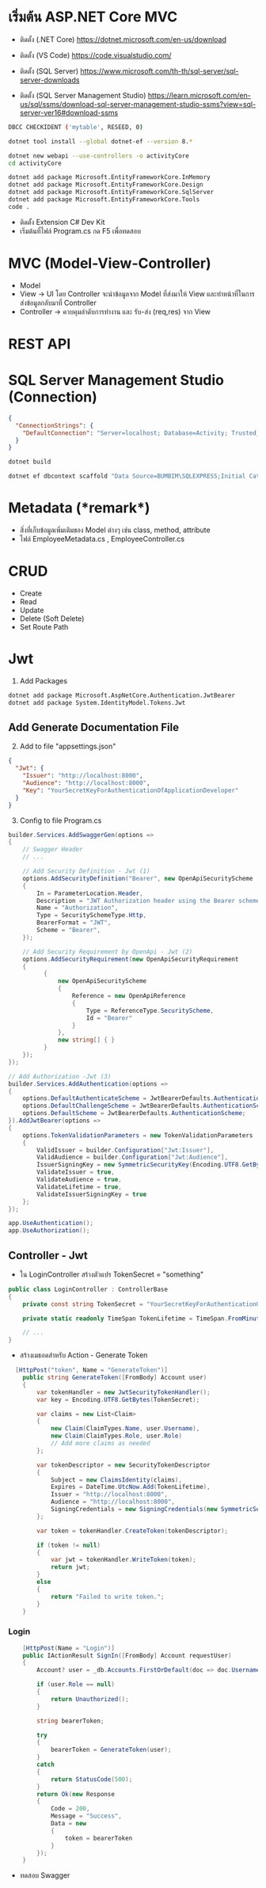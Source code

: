 # เริ่มต้น ASP.NET Core MVC

- ติดตั้ง (.NET Core)
  https://dotnet.microsoft.com/en-us/download

- ติดตั้ง (VS Code)
  https://code.visualstudio.com/

- ติดตั้ง (SQL Server)
  https://www.microsoft.com/th-th/sql-server/sql-server-downloads

- ติดตั้ง (SQL Server Management Studio)
  https://learn.microsoft.com/en-us/sql/ssms/download-sql-server-management-studio-ssms?view=sql-server-ver16#download-ssms

```sh
DBCC CHECKIDENT ('mytable', RESEED, 0)

dotnet tool install --global dotnet-ef --version 8.*

dotnet new webapi --use-controllers -o activityCore
cd activityCore

dotnet add package Microsoft.EntityFrameworkCore.InMemory
dotnet add package Microsoft.EntityFrameworkCore.Design
dotnet add package Microsoft.EntityFrameworkCore.SqlServer
dotnet add package Microsoft.EntityFrameworkCore.Tools
code .
```

- ติดตั้ง Extension C# Dev Kit
- เริ่มต้นที่ไฟล์ Program.cs กด F5 เพื่อทดสอบ

# MVC (Model-View-Controller)

- Model
- View -> UI โดย Controller จะนำข้อมูลจาก Model ที่ส่งมาให้ View และทำหน้าที่ในการส่งข้อมูลกลับมาที่ Controller
- Controller -> ควบคุมลำดับการทำงาน และ รับ-ส่ง (req,res) จาก View

# REST API

# SQL Server Management Studio (Connection)

```json
{
  "ConnectionStrings": {
    "DefaultConnection": "Server=localhost; Database=Activity; Trusted_Connection=False; TrustServerCertificate=True; User ID=sa; Password=Password "
  }
}
```

```sh
dotnet build

dotnet ef dbcontext scaffold "Data Source=BUMBIM\SQLEXPRESS;Initial Catalog=Activity;Integrated Security=True;Encrypt=True;TrustServerCertificate=True" Microsoft.EntityFrameworkCore.SqlServer --context-dir Data --output-dir Models --force
```

# Metadata (\*remark\*)

- สิ่งที่เก็บข้อมูลเพิ่มเติมของ Model ต่างๆ เช่น class, method, attribute
- ไฟล์ EmployeeMetadata.cs , EmployeeController.cs

# CRUD

- Create
- Read
- Update
- Delete (Soft Delete)
- Set Route Path

# Jwt

1. Add Packages

```sh
dotnet add package Microsoft.AspNetCore.Authentication.JwtBearer
dotnet add package System.IdentityModel.Tokens.Jwt
```

## Add Generate Documentation File

2. Add to file "appsettings.json"

```json
{
  "Jwt": {
    "Issuer": "http://localhost:8000",
    "Audience": "http://localhost:8000",
    "Key": "YourSecretKeyForAuthenticationOfApplicationDeveloper"
  }
}
```

3. Config to file Program.cs

```cs
builder.Services.AddSwaggerGen(options =>
{
    // Swagger Header
    // ...

    // Add Security Definition - Jwt (1)
    options.AddSecurityDefinition("Bearer", new OpenApiSecurityScheme
    {
        In = ParameterLocation.Header,
        Description = "JWT Authorization header using the Bearer scheme",
        Name = "Authorization",
        Type = SecuritySchemeType.Http,
        BearerFormat = "JWT",
        Scheme = "Bearer",
    });

    // Add Security Requirement by OpenApi - Jwt (2)
    options.AddSecurityRequirement(new OpenApiSecurityRequirement
    {
          {
              new OpenApiSecurityScheme
              {
                  Reference = new OpenApiReference
                  {
                      Type = ReferenceType.SecurityScheme,
                      Id = "Bearer"
                  }
              },
              new string[] { }
          }
    });
});

// Add Authorization -Jwt (3)
builder.Services.AddAuthentication(options =>
{
    options.DefaultAuthenticateScheme = JwtBearerDefaults.AuthenticationScheme;
    options.DefaultChallengeScheme = JwtBearerDefaults.AuthenticationScheme;
    options.DefaultScheme = JwtBearerDefaults.AuthenticationScheme;
}).AddJwtBearer(options =>
{
    options.TokenValidationParameters = new TokenValidationParameters
    {
        ValidIssuer = builder.Configuration["Jwt:Issuer"],
        ValidAudience = builder.Configuration["Jwt:Audience"],
        IssuerSigningKey = new SymmetricSecurityKey(Encoding.UTF8.GetBytes(builder.Configuration["Jwt:Key"])),
        ValidateIssuer = true,
        ValidateAudience = true,
        ValidateLifetime = true,
        ValidateIssuerSigningKey = true
    };
});

app.UseAuthentication();
app.UseAuthorization();
```

## Controller - Jwt

- ใน LoginController สร้างตัวแปร TokenSecret = "something"

```cs
public class LoginController : ControllerBase
{
    private const string TokenSecret = "YourSecretKeyForAuthenticationOfApplicationDeveloper";

    private static readonly TimeSpan TokenLifetime = TimeSpan.FromMinutes(1);

    // ...
}
```

- สร้างเมธอดสำหรับ Action - Generate Token

```cs
  [HttpPost("token", Name = "GenerateToken")]
    public string GenerateToken([FromBody] Account user)
    {
        var tokenHandler = new JwtSecurityTokenHandler();
        var key = Encoding.UTF8.GetBytes(TokenSecret);

        var claims = new List<Claim>
        {
            new Claim(ClaimTypes.Name, user.Username),
            new Claim(ClaimTypes.Role, user.Role)
            // Add more claims as needed
        };

        var tokenDescriptor = new SecurityTokenDescriptor
        {
            Subject = new ClaimsIdentity(claims),
            Expires = DateTime.UtcNow.Add(TokenLifetime),
            Issuer = "http://localhost:8000",
            Audience = "http://localhost:8000",
            SigningCredentials = new SigningCredentials(new SymmetricSecurityKey(key), SecurityAlgorithms.HmacSha256Signature)
        };

        var token = tokenHandler.CreateToken(tokenDescriptor);

        if (token != null)
        {
            var jwt = tokenHandler.WriteToken(token);
            return jwt;
        }
        else
        {
            return "Failed to write token.";
        }
    }
```

### Login

```cs
    [HttpPost(Name = "Login")]
    public IActionResult SignIn([FromBody] Account requestUser)
    {
        Account? user = _db.Accounts.FirstOrDefault(doc => doc.Username == requestUser.Username && doc.Password == requestUser.Password && doc.IsDelete == false);

        if (user.Role == null)
        {
            return Unauthorized();
        }

        string bearerToken;

        try
        {
            bearerToken = GenerateToken(user);
        }
        catch
        {
            return StatusCode(500);
        }
        return Ok(new Response
        {
            Code = 200,
            Message = "Success",
            Data = new
            {
                token = bearerToken
            }
        });
    }
```

- ทดสอบ Swagger
